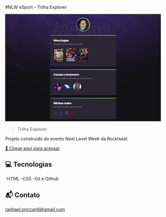 #NLW eSport - Trilha Explorer

![preview](./.github/preview.png)

> Trilha Explorer

Projeto construído do evento Next Level Week da Rocktseat.

[🔗 Clique aqui para acessar](https://raphaelprimo.github.io/nlw-esports-explorer/)


## 💻 Tecnologias

-HTML
-CSS
-Git e Github

## 📬 Contato 

raphael.priccardi@gmail.com